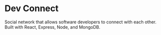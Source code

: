 # Dev Connect
Social network that allows software developers to connect with each other. Built with React, Express, Node, and MongoDB.

